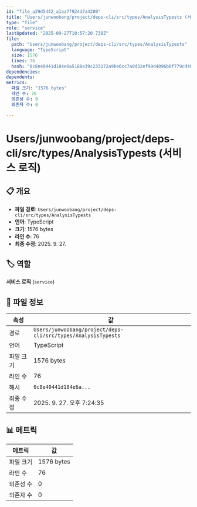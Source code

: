 ```yaml
---
id: "file_a29d5442_a1aa7f924d7a4300"
title: "Users/junwoobang/project/deps-cli/src/types/AnalysisTypests (서비스 로직)"
type: "file"
role: "service"
lastUpdated: "2025-09-27T10:57:20.738Z"
file:
  path: "Users/junwoobang/project/deps-cli/src/types/AnalysisTypests"
  language: "TypeScript"
  size: 1576
  lines: 76
  hash: "0c8e40441d184e6a5188e39c233172a9be6cc7a0d32ef99d4096b0f779cd406f"
dependencies:
dependents:
metrics:
  파일 크기: "1576 bytes"
  라인 수: 76
  의존성 수: 0
  의존자 수: 0

---
```


# Users/junwoobang/project/deps-cli/src/types/AnalysisTypests (서비스 로직)

## 📋 개요

- **파일 경로**: `Users/junwoobang/project/deps-cli/src/types/AnalysisTypests`
- **언어**: TypeScript
- **크기**: 1576 bytes
- **라인 수**: 76
- **최종 수정**: 2025. 9. 27.

## 🏷️ 역할

**서비스 로직** (`service`)

## 📄 파일 정보

| 속성 | 값 |
|------|----|
| 경로 | `Users/junwoobang/project/deps-cli/src/types/AnalysisTypests` |
| 언어 | TypeScript |
| 파일 크기 | 1576 bytes |
| 라인 수 | 76 |
| 해시 | `0c8e40441d184e6a...` |
| 최종 수정 | 2025. 9. 27. 오후 7:24:35 |

## 📊 메트릭

| 메트릭 | 값 |
|--------|----|
| 파일 크기 | 1576 bytes |
| 라인 수 | 76 |
| 의존성 수 | 0 |
| 의존자 수 | 0 |

